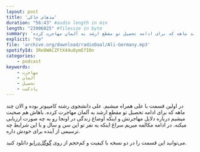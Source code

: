 ```yaml
---
layout: post
title: 'سدهای خاکی'
duration: "56:43" #audio length in min
length: "23906025" #filesize in byte
summary: 'در اولین قسمت با علی همراه میشیم. علی دانشجوی رشته کامپیوتر بوده و الان چند ماهه که برای ادامه تحصیل تو مقطع ارشد به آلمان مهاجرت کرده.'
explicit: "no"
file: 'archive.org/download/radioDaal/Ali-Germany.mp3'
spotifyId: 3Re8WACZFtX44u8ymEfIOn
categories:
    - podcast
keywords:
    - مهاجرت
    - آلمان
    - تحصیل
    - پادکست
---
```


در اولین قسمت با علی همراه میشیم. علی دانشجوی رشته کامپیوتر بوده و الان چند ماهه که برای ادامه تحصیل تو مقطع ارشد به آلمان مهاجرت کرده. باهاش هم صحبت میشیم درباره دلایل مهاجرتش و اینکه اوضاع زندگی در اونجا رو به چه صورت ارزیابی میکنه. در ادامه مکالمه میریم سراغ اینکه یه نفر تو این سن و سال و با این شرایط چه ترسیمی از آینده برای خودش داره.

می‌توانید این قسمت را در دو نسخه با کیفیت و کم‌حجم از روی [گوگل‌درایو](https://bit.ly/daal-01) دانلود کنید.

<!-- more -->

